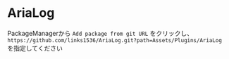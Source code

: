 # AriaLog
PackageManagerから `Add package from git URL` をクリックし、`https://github.com/links1536/AriaLog.git?path=Assets/Plugins/AriaLog` を指定してください
